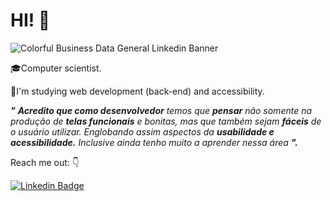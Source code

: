 # HI! 👋
![Colorful Business Data General Linkedin Banner](https://user-images.githubusercontent.com/84814160/119600134-c9148a80-bdbc-11eb-9c9c-52204a15c4d8.png)


🎓Computer scientist.

📘I'm studying web development (back-end) and accessibility.

 ***"** **Acredito que como **desenvolvedor**** temos que **pensar** não somente na produção de **telas funcionais** e bonitas, mas que também sejam **fáceis** de o usuário utilizar. Englobando assim aspectos da **usabilidade e acessibilidade.** Inclusive ainda tenho muito a aprender nessa área **".*** 
 
 Reach me out: 👇
 
 [![Linkedin Badge](https://img.shields.io/badge/-LinkedIn-blue?style=flat-square&logo=Linkedin&logoColor=white&link=https://www.linkedin.com/in/wesley-s-rocha/)](https://www.linkedin.com/in/wesley-s-rocha/)
